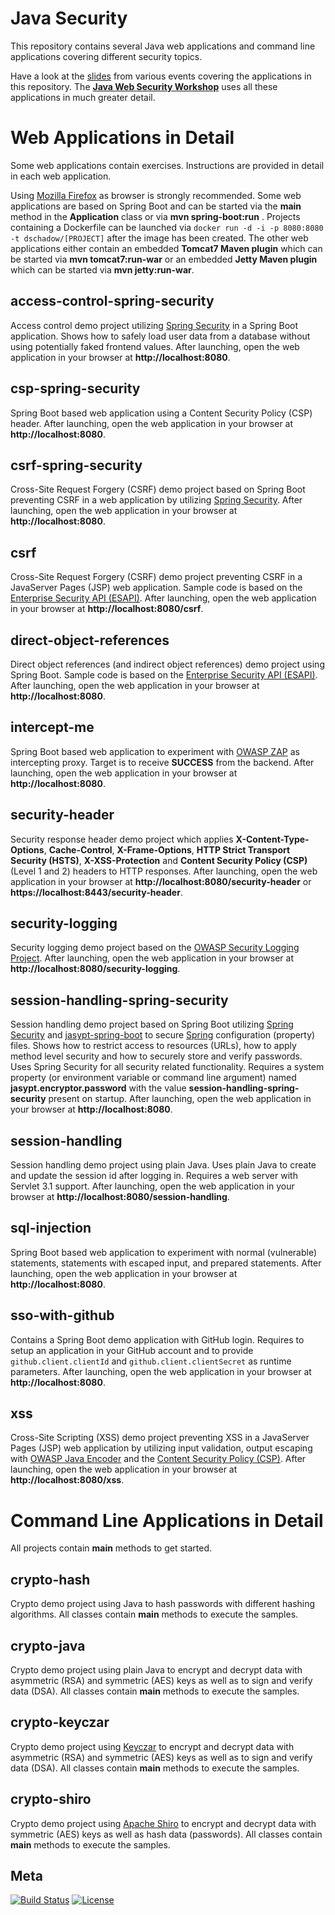 Java Security
============
This repository contains several Java web applications and command line applications covering different security topics. 

Have a look at the [slides](https://blog.dominikschadow.de/events) from various events covering the applications in this 
repository. The **[Java Web Security Workshop](https://blog.dominikschadow.de/workshop)** uses all these applications in 
much greater detail.

# Web Applications in Detail
Some web applications contain exercises. Instructions are provided in detail in each web application.

Using [Mozilla Firefox](https://www.mozilla.org) as browser is strongly recommended. Some web applications are based on 
Spring Boot and can be started via the **main** method in the **Application** class or via **mvn spring-boot:run** . 
Projects containing a Dockerfile can be launched via `docker run -d -i -p 8080:8080 -t dschadow/[PROJECT]` after the 
image has been created. The other web applications either contain an embedded **Tomcat7 Maven plugin** which can be 
started via **mvn tomcat7:run-war** or an embedded **Jetty Maven plugin** which can be started via **mvn jetty:run-war**.

## access-control-spring-security
Access control demo project utilizing [Spring Security](http://projects.spring.io/spring-security) in a Spring Boot 
application. Shows how to safely load user data from a database without using potentially faked frontend values. After 
launching, open the web application in your browser at **http://localhost:8080**.

## csp-spring-security
Spring Boot based web application using a Content Security Policy (CSP) header. After launching, open the web application 
in your browser at **http://localhost:8080**.

## csrf-spring-security
Cross-Site Request Forgery (CSRF) demo project based on Spring Boot preventing CSRF in a web application by utilizing 
[Spring Security](http://projects.spring.io/spring-security). After launching, open the web application in your browser 
at **http://localhost:8080**. 

## csrf
Cross-Site Request Forgery (CSRF) demo project preventing CSRF in a JavaServer Pages (JSP) web application. Sample code 
is based on the [Enterprise Security API (ESAPI)](https://www.owasp.org/index.php/Category:OWASP_Enterprise_Security_API). 
After launching, open the web application in your browser at **http://localhost:8080/csrf**.

## direct-object-references
Direct object references (and indirect object references) demo project using Spring Boot. Sample code is based on the 
[Enterprise Security API (ESAPI)](https://www.owasp.org/index.php/Category:OWASP_Enterprise_Security_API). After 
launching, open the web application in your browser at **http://localhost:8080**.

## intercept-me
Spring Boot based web application to experiment with 
[OWASP ZAP](https://www.owasp.org/index.php/OWASP_Zed_Attack_Proxy_Project) as intercepting proxy. Target is to receive 
**SUCCESS** from the backend. After launching, open the web application in your browser at **http://localhost:8080**.

## security-header
Security response header demo project which applies **X-Content-Type-Options**, **Cache-Control**, **X-Frame-Options**, 
**HTTP Strict Transport Security (HSTS)**, **X-XSS-Protection** and **Content Security Policy (CSP)** (Level 1 and 2) 
headers to HTTP responses. After launching, open the web application in your browser at 
**http://localhost:8080/security-header** or **https://localhost:8443/security-header**.

## security-logging
Security logging demo project based on the 
[OWASP Security Logging Project](https://www.owasp.org/index.php/OWASP_Security_Logging_Project). After launching, open 
the web application in your browser at **http://localhost:8080/security-logging**.

## session-handling-spring-security
Session handling demo project based on Spring Boot utilizing [Spring Security](http://projects.spring.io/spring-security) 
and [jasypt-spring-boot](https://github.com/ulisesbocchio/jasypt-spring-boot) to secure [Spring](http://spring.io) 
configuration (property) files. Shows how to restrict access to resources (URLs), how to apply method level security and 
how to securely store and verify passwords. Uses Spring Security for all security related functionality. Requires a 
system property (or environment variable or command line argument) named **jasypt.encryptor.password** with the value 
**session-handling-spring-security** present on startup. After launching, open the web application in your browser at 
**http://localhost:8080**.

## session-handling
Session handling demo project using plain Java. Uses plain Java to create and update the session id after logging in. 
Requires a web server with Servlet 3.1 support. After launching, open the web application in your browser at 
**http://localhost:8080/session-handling**.

## sql-injection
Spring Boot based web application to experiment with normal (vulnerable) statements, statements with escaped input, and 
prepared statements. After launching, open the web application in your browser at **http://localhost:8080**.

## sso-with-github
Contains a Spring Boot demo application with GitHub login. Requires to setup an application in your GitHub account and 
to provide `github.client.clientId` and `github.client.clientSecret` as runtime parameters. After launching, open the 
web application in your browser at **http://localhost:8080**.

## xss
Cross-Site Scripting (XSS) demo project preventing XSS in a JavaServer Pages (JSP) web application by utilizing input 
validation, output escaping with [OWASP Java Encoder](https://www.owasp.org/index.php/OWASP_Java_Encoder_Project) and 
the [Content Security Policy (CSP)](http://www.w3.org/TR/CSP). After launching, open the web application in your 
browser at **http://localhost:8080/xss**.

# Command Line Applications in Detail
All projects contain **main** methods to get started.

## crypto-hash
Crypto demo project using Java to hash passwords with different hashing algorithms. All classes contain **main** methods 
to execute the samples. 

## crypto-java
Crypto demo project using plain Java to encrypt and decrypt data with asymmetric (RSA) and symmetric (AES) keys as well 
as to sign and verify data (DSA). All classes contain **main** methods to execute the samples. 

## crypto-keyczar
Crypto demo project using [Keyczar](http://www.keyczar.org) to encrypt and decrypt data with asymmetric (RSA) and 
symmetric (AES) keys as well as to sign and verify data (DSA). All classes contain **main** methods to execute the 
samples. 

## crypto-shiro
Crypto demo project using [Apache Shiro](http://shiro.apache.org) to encrypt and decrypt data with symmetric (AES) keys 
as well as hash data (passwords). All classes contain **main** methods to execute the samples. 

## Meta
[![Build Status](https://travis-ci.org/dschadow/JavaSecurity.svg)](https://travis-ci.org/dschadow/JavaSecurity)
[![License](https://img.shields.io/badge/License-Apache%202.0-blue.svg)](https://opensource.org/licenses/Apache-2.0)